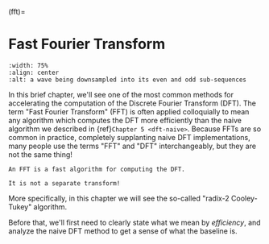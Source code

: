 (fft)=
# Fast Fourier Transform
```{image} ../images/chapter08.svg
:width: 75%
:align: center
:alt: a wave being downsampled into its even and odd sub-sequences
```

In this brief chapter, we'll see one of the most common methods for accelerating the computation of the Discrete Fourier Transform (DFT).
The term "Fast Fourier Transform" (FFT) is often applied colloquially to mean any algorithm which computes the DFT more efficiently than the naive algorithm we described in {ref}`Chapter 5 <dft-naive>`.
Because FFTs are so common in practice, completely supplanting naive DFT implementations, many people use the terms "FFT" and "DFT" interchangeably, but they are not the same thing!

```{tip}
An FFT is a fast algorithm for computing the DFT.

It is not a separate transform!
```

More specifically, in this chapter we will see the so-called "radix-2 Cooley-Tukey" algorithm.

Before that, we'll first need to clearly state what we mean by *efficiency*, and analyze the naive DFT method to get a sense of what the baseline is.